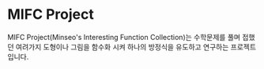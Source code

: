 # MIFC Project

MIFC Project(Minseo's Interesting Function Collection)는 수학문제를 풀며 접했던
여려가지 도형이나 그림을 함수화 시켜 하나의 방정식을 유도하고 연구하는 프로젝트입니다.


